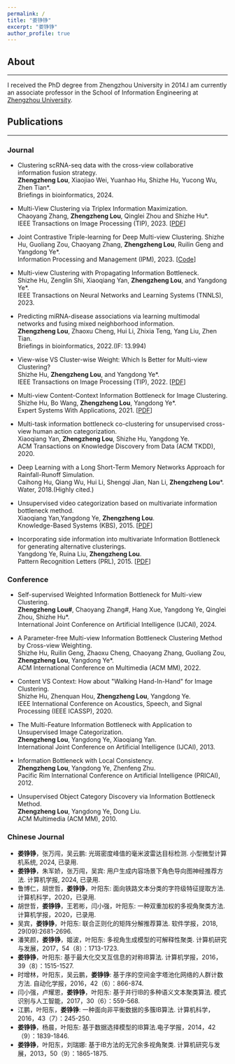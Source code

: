 ```yaml
---
permalink: /
title: "娄铮铮"
excerpt: "娄铮铮"
author_profile: true
---
```


## About
---
I received the PhD degree from Zhengzhou University in 2014.I am currently an associate professor in the School of Information Engineering at [Zhengzhou University](https://www.zzu.edu.cn/).

## Publications
---
### Journal
- Clustering scRNA-seq data with the cross-view collaborative information fusion strategy.  
**Zhengzheng Lou**, Xiaojiao Wei, Yuanhao Hu, Shizhe Hu, Yucong Wu, Zhen Tian*.  
Briefings in bioinformatics, 2024.  

- Multi-View Clustering via Triplex Information Maximization.  
Chaoyang Zhang, **Zhengzheng Lou**, Qinglei Zhou and Shizhe Hu*.  
IEEE Transactions on Image Processing (TIP), 2023. \[[PDF](https://ieeexplore.ieee.org/document/10194552)\]

- Joint Contrastive Triple-learning for Deep Multi-view Clustering.
Shizhe Hu, Guoliang Zou, Chaoyang Zhang, **Zhengzheng Lou**, Ruilin Geng and Yangdong Ye*.  
Information Processing and Management (IPM), 2023. \[[Code](https://github.com/ShizheHu/IPM23_Code_Joint-Contrastive-Triple-learning)\]

- Multi-view Clustering with Propagating Information Bottleneck.  
Shizhe Hu, Zenglin Shi, Xiaoqiang Yan, **Zhengzheng Lou**, and Yangdong Ye*.  
IEEE Transactions on Neural Networks and Learning Systems (TNNLS), 2023.  

- Predicting miRNA-disease associations via learning multimodal networks and fusing mixed neighborhood information.  
**Zhengzheng Lou**, Zhaoxu Cheng, Hui Li, Zhixia Teng, Yang Liu, Zhen Tian.  
Briefings in bioinformatics, 2022.(IF: 13.994)  

- View-wise VS Cluster-wise Weight: Which Is Better for Multi-view Clustering?  
Shizhe Hu, **Zhengzheng Lou**, and Yangdong Ye*.  
IEEE Transactions on Image Processing (TIP), 2022. \[[PDF](https://github.com/ShizheHu/IPM23_Code_Joint-Contrastive-Triple-learning)\] 

- Multi-view Content-Context Information Bottleneck for Image Clustering.  
Shizhe Hu, Bo Wang, **Zhengzheng Lou**, Yangdong Ye*.  
Expert Systems With Applications, 2021. \[[PDF](https://github.com/ShizheHu/IPM23_Code_Joint-Contrastive-Triple-learning)\] 

- Multi-task information bottleneck co-clustering for unsupervised cross-view human action categorization.  
Xiaoqiang Yan, **Zhengzheng Lou**, Shizhe Hu, Yangdong Ye.  
ACM Transactions on Knowledge Discovery from Data (ACM TKDD), 2020.  

- Deep Learning with a Long Short-Term Memory Networks Approach for Rainfall-Runoff Simulation.  
Caihong Hu, Qiang Wu, Hui Li, Shengqi Jian, Nan Li, **Zhengzheng Lou***.  
Water, 2018.(Highly cited.)  

- Unsupervised video categorization based on multivariate information bottleneck method.  
Xiaoqiang Yan,Yangdong Ye, **Zhengzheng Lou**.  
Knowledge-Based Systems (KBS), 2015. \[[PDF](https://www.sciencedirect.com/science/article/abs/pii/S095070511500132X)\]

- Incorporating side information into multivariate Information Bottleneck for generating alternative clusterings.  
Yangdong Ye, Ruina Liu, **Zhengzheng Lou**.  
Pattern Recognition Letters (PRL), 2015. \[[PDF](https://www.sciencedirect.com/science/article/abs/pii/S095070511500132X)\]


### Conference
- Self-supervised Weighted Information Bottleneck for Multi-view Clustering.  
**Zhengzheng Lou#**, Chaoyang Zhang#, Hang Xue, Yangdong Ye, Qinglei Zhou, Shizhe Hu*.  
International Joint Conference on Artificial Intelligence (IJCAI), 2024.  

- A Parameter-free Multi-view Information Bottleneck Clustering Method by Cross-view Weighting.  
Shizhe Hu, Ruilin Geng, Zhaoxu Cheng, Chaoyang Zhang, Guoliang Zou, **Zhengzheng Lou**, Yangdong Ye*.  
ACM International Conference on Multimedia (ACM MM), 2022.  

- Content VS Context: How about "Walking Hand-In-Hand" for Image Clustering.  
Shizhe Hu, Zhenquan Hou, **Zhengzheng Lou**, Yangdong Ye.  
IEEE International Conference on Acoustics, Speech, and Signal Processing (IEEE ICASSP), 2020.  

- The Multi-Feature Information Bottleneck with Application to Unsupervised Image Categorization.  
**Zhengzheng Lou**, Yangdong Ye, Xiaoqiang Yan.  
International Joint Conference on Artificial Intelligence (IJCAI), 2013.

- Information Bottleneck with Local Consistency.  
**Zhengzheng Lou**, Yangdong Ye, Zhenfeng Zhu.  
Pacific Rim International Conference on Artificial Intelligence (PRICAI), 2012.  

- Unsupervised Object Category Discovery via Information Bottleneck Method.  
**Zhengzheng Lou**, Yangdong Ye, Dong Liu.  
ACM Multimedia (ACM MM), 2010.


### Chinese Journal
- **娄铮铮**，张万闯，吴云鹏: 光斑密度峰值的毫米波雷达目标检测. 小型微型计算机系统, 2024, 已录用.
- **娄铮铮**，朱军娇，张万闯，吴宾: 用户生成内容场景下角色导向图神经推荐方法. 计算机学报, 2024, 已录用.
- 鲁博仁，胡世哲，**娄铮铮**，叶阳东: 面向铁路文本分类的字符级特征提取方法. 计算机科学，2020，已录用.
- 胡世哲，**娄铮铮**，王若彬，闫小强，叶阳东: 一种双重加权的多视角聚类方法. 计算机学报，2020，已录用.
- 吴宾，**娄铮铮**，叶阳东: 联合正则化的矩阵分解推荐算法. 软件学报，2018, 29(09):2681-2696.
- 潘笑颜，**娄铮铮**，姬波，叶阳东: 多视角生成模型的可解释性聚类. 计算机研究与发展，2017，54（8）：1713-1723.
- **娄铮铮**，叶阳东: 基于最大化交叉互信息的对称IB算法. 计算机学报，2016，39（8）：1515-1527.
- 时增林，叶阳东，吴云鹏，**娄铮铮**: 基于序的空间金字塔池化网络的人群计数方法. 自动化学报，2016，42（6）：866-874.
- 闫小强，卢耀恩，**娄铮铮**，叶阳东: 基于并行IB的多种语义文本聚类算法. 模式识别与人工智能，2017，30（6）：559-568.
- 江鹏，叶阳东，**娄铮铮**: 一种面向非平衡数据的多簇IB算法. 计算机科学，2016，43（7）：245-250.
- **娄铮铮**，杨晨，叶阳东: 基于数据选择模型的IB算法.电子学报，2014，42（9）：1839-1846.
- **娄铮铮**，叶阳东，刘瑞娜: 基于IB方法的无冗余多视角聚类. 计算机研究与发展，2013，50（9）：1865-1875.

<!-- - 光斑密度峰值的毫米波雷达目标检测.  
**娄铮铮**, 张万闯, 吴云鹏.  
小型微型计算机系统, 2024.  

- 用户生成内容场景下角色导向图神经推荐方法.  
**娄铮铮**, 朱军娇, 张万闯, 吴宾.  
计算机学报, 2024.  

- 面向铁路文本分类的字符级特征提取方法.  
鲁博仁, 胡世哲, **娄铮铮**, 叶阳东.  
计算机科学，2020.  

- 一种双重加权的多视角聚类方法.  
胡世哲, **娄铮铮**, 王若彬, 闫小强, 叶阳东.  
计算机学报，2020.  

- 联合正则化的矩阵分解推荐算法.  
吴宾, **娄铮铮**, 叶阳东.  
软件学报, 2018.  -->


